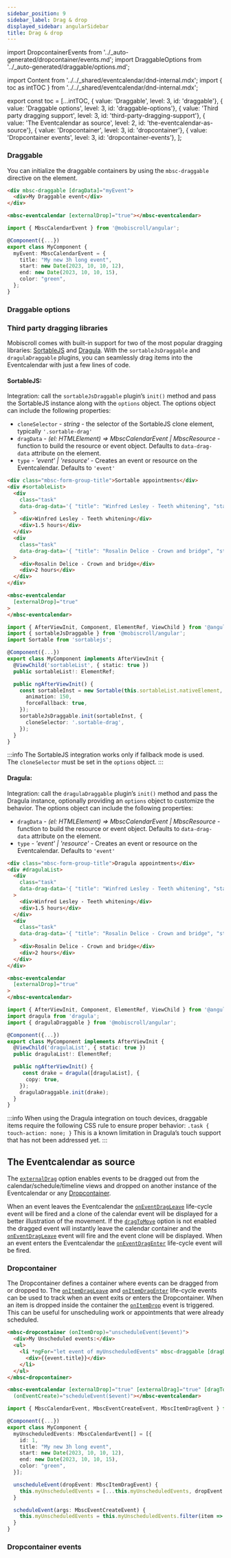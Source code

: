 ```yaml
---
sidebar_position: 9
sidebar_label: Drag & drop
displayed_sidebar: angularSidebar
title: Drag & drop
---
```


import DropcontainerEvents from '../_auto-generated/dropcontainer/events.md';
import DraggableOptions from '../_auto-generated/draggable/options.md';

import Content from '../../_shared/eventcalendar/dnd-internal.mdx';
import { toc as intTOC } from '../../_shared/eventcalendar/dnd-internal.mdx';

export const toc = [...intTOC,
  { value: 'Draggable', level: 3, id: 'draggable'},
  { value: 'Draggable options', level: 3, id: 'draggable-options'},
  { value: 'Third party dragging support', level: 3, id: 'third-party-dragging-support'},
  { value: 'The Eventcalendar as source', level: 2, id: 'the-eventcalendar-as-source'},
  { value: 'Dropcontainer', level: 3, id: 'dropcontainer'},
  { value: 'Dropcontainer events', level: 3, id: 'dropcontainer-events'},
];

<Content />

<h3 id="draggable">Draggable</h3>

You can initialize the draggable containers by using the `mbsc-draggable` directive on the element.

```html
<div mbsc-draggable [dragData]="myEvent">
  <div>My Draggable event</div>
</div>

<mbsc-eventcalendar [externalDrop]="true"></mbsc-eventcalendar>
```
```ts
import { MbscCalendarEvent } from '@mobiscroll/angular';

@Component({...})
export class MyComponent {
  myEvent: MbscCalendarEvent = {
    title: "My new 3h long event",
    start: new Date(2023, 10, 10, 12),
    end: new Date(2023, 10, 10, 15),
    color: "green",
  };
}
```

<h3 id="draggable-options">Draggable options</h3>

<div className="option-list">
  <DraggableOptions />
</div>

<h3 id="third-party-dragging-support">Third party dragging libraries</h3>

Mobiscroll comes with built-in support for two of the most popular dragging libraries: [SortableJS](https://sortablejs.github.io/Sortable/) and [Dragula](https://bevacqua.github.io/dragula/). With the `sortableJsDraggable` and `dragulaDraggable` plugins, you can seamlessly drag items into the Eventcalendar with just a few lines of code.   

<h4 id="sortable-js">SortableJS:</h4>

Integration: call the `sortableJsDraggable` plugin’s `init()` method and pass the SortableJS instance along with the `options` object.
The options object can include the following properties: 
- `cloneSelector` - *string* -  the selector of the SortableJS clone element, typically `'.sortable-drag'`
- `dragData` - *(el: HTMLElement) => MbscCalendarEvent | MbscResource* - function to build the resource or event object. Defaults to `data-drag-data` attribute on the element. 
- `type` - *'event' | 'resource'* - Creates an event or resource on the Eventcalendar. Defaults to `'event'`

```html
<div class="mbsc-form-group-title">Sortable appointments</div>
<div #sortableList>
  <div
    class="task"
    data-drag-data='{ "title": "Winfred Lesley - Teeth whitening", "start": "00:00", "end": "01:30" }'
  >
    <div>Winfred Lesley - Teeth whitening</div>
    <div>1.5 hours</div>
  </div>
  <div
    class="task"
    data-drag-data='{ "title": "Rosalin Delice - Crown and bridge", "start": "00:00", "end": "02:00" }'
  >
    <div>Rosalin Delice - Crown and bridge</div>
    <div>2 hours</div>
  </div>
</div>

<mbsc-eventcalendar
  [externalDrop]="true"
>
</mbsc-eventcalendar>
```

```ts
import { AfterViewInit, Component, ElementRef, ViewChild } from '@angular/core';
import { sortableJsDraggable } from '@mobiscroll/angular';
import Sortable from 'sortablejs';

@Component({...})
export class MyComponent implements AfterViewInit {
  @ViewChild('sortableList', { static: true })
  public sortableList!: ElementRef;

  public ngAfterViewInit() {
    const sortableInst = new Sortable(this.sortableList.nativeElement, {
      animation: 150,
      forceFallback: true,
    });
    sortableJsDraggable.init(sortableInst, {
      cloneSelector: '.sortable-drag',
    });
  }
}
```

:::info
The SortableJS integration works only if fallback mode is used.  
The `cloneSelector` must be set in the `options` object.
:::

<h4 id="dragula">Dragula:</h4>

Integration: call the `dragulaDraggable` plugin’s `init()` method and pass the Dragula instance, optionally providing an `options` object to customize the behavior.
The options object can include the following properties:
- `dragData` - *(el: HTMLElement) => MbscCalendarEvent | MbscResource* - function to build the resource or event object. Defaults to `data-drag-data` attribute on the element.
- `type` - *'event' | 'resource'* - Creates an event or resource on the Eventcalendar. Defaults to `'event'`


```html
<div class="mbsc-form-group-title">Dragula appointments</div>
<div #dragulaList>
  <div
    class="task"
    data-drag-data='{ "title": "Winfred Lesley - Teeth whitening", "start": "00:00", "end": "01:30" }'
  >
    <div>Winfred Lesley - Teeth whitening</div>
    <div>1.5 hours</div>
  </div>
  <div
    class="task"
    data-drag-data='{ "title": "Rosalin Delice - Crown and bridge", "start": "00:00", "end": "02:00" }'
  >
    <div>Rosalin Delice - Crown and bridge</div>
    <div>2 hours</div>
  </div>
</div>

<mbsc-eventcalendar
  [externalDrop]="true"
>
</mbsc-eventcalendar>
```

```ts
import { AfterViewInit, Component, ElementRef, ViewChild } from '@angular/core';
import dragula from 'dragula';
import { dragulaDraggable } from '@mobiscroll/angular';

@Component({...})
export class MyComponent implements AfterViewInit {
  @ViewChild('dragulaList', { static: true })
  public dragulaList!: ElementRef;

  public ngAfterViewInit() {
     const drake = dragula([dragulaList], {
      copy: true,
    });
    dragulaDraggable.init(drake);
  }
}
```

:::info
When using the Dragula integration on touch devices, draggable items require the following CSS rule to ensure proper behavior:
`.task {
  touch-action: none;
}` 
This is a known limitation in Dragula’s touch support that has not been addressed yet.
:::


<h2 id="the-eventcalendar-as-source">The Eventcalendar as source</h2>

The [`externalDrag`](./api#opt-externalDrag) option enables events to be dragged out from the calendar/schedule/timeline views and dropped on another instance of the Eventcalendar or any [Dropcontainer](#dropcontainer).

When an event leaves the Eventcalendar the [`onEventDragLeave`](./api#event-onEventDragLeave) life-cycle event will be fired and a clone of the calendar event will be displayed for a better illustration of the movement. If the [`dragToMove`](./api#opt-dragToMove) option is not enabled the dragged event will instantly leave the calendar container and the [`onEventDragLeave`](./api#event-onEventDragLeave) event will fire and the event clone will be displayed. When an event enters the Eventcalendar the [`onEventDragEnter`](./api#event-onEventDragEnter) life-cycle event will be fired.


<h3 id="dropcontainer">Dropcontainer</h3>

The Dropcontainer defines a container where events can be dragged from or dropped to. The [`onItemDragLeave`](#event-onItemDragLeave) and [`onItemDragEnter`](#event-onItemDragEnter) life-cycle events can be used to track when an event exits or enters the Dropcontainer. When an item is dropped inside the container the [`onItemDrop`](#event-onItemDrop) event is triggered. This can be useful for unscheduling work or appointments that were already scheduled.

```html
<mbsc-dropcontainer (onItemDrop)="unscheduleEvent($event)">
  <div>My Unscheduled events:</div>
  <ul>
    <li *ngFor="let event of myUnscheduledEvents" mbsc-draggable [dragData]="event">
      <div>{{event.title}}</div>
    </li>
  </ul>
</mbsc-dropcontainer>

<mbsc-eventcalendar [externalDrop]="true" [externalDrag]="true" [dragToCreate]="true" [dragToMove]="true"
  (onEventCreate)="scheduleEvent($event)"></mbsc-eventcalendar>
```
```ts
import { MbscCalendarEvent, MbscEventCreateEvent, MbscItemDragEvent } from '@mobiscroll/angular';

@Component({...})
export class MyComponent {
  myUnscheduledEvents: MbscCalendarEvent[] = [{
    id: 1,
    title: "My new 3h long event",
    start: new Date(2023, 10, 10, 12),
    end: new Date(2023, 10, 10, 15),
    color: "green",
  }];

  unscheduleEvent(dropEvent: MbscItemDragEvent) {
    this.myUnscheduledEvents = [...this.myUnscheduledEvents, dropEvent.data]
  }

  scheduleEvent(args: MbscEventCreateEvent) {
    this.myUnscheduledEvents = this.myUnscheduledEvents.filter(item => item.id !== args.event.id);
  }
}
```

<h3 id="dropcontainer-events">Dropcontainer events</h3>

<div className="option-list">

<DropcontainerEvents />

</div>